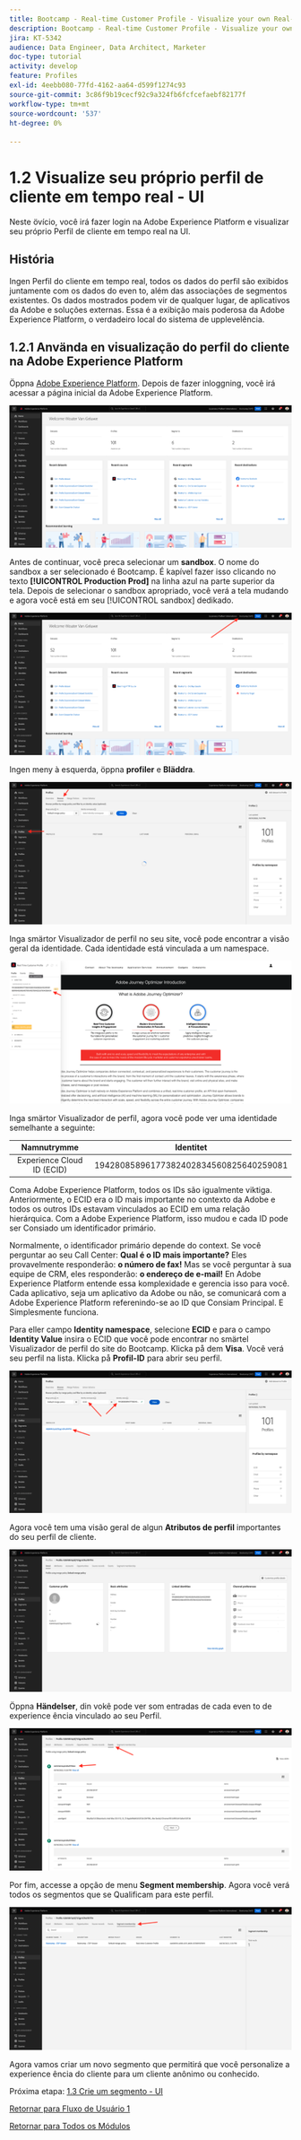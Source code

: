 ```yaml
---
title: Bootcamp - Real-time Customer Profile - Visualize your own Real-time Customer Profile - UI - Brazil
description: Bootcamp - Real-time Customer Profile - Visualize your own Real-time Customer Profile - UI - Brazil
jira: KT-5342
audience: Data Engineer, Data Architect, Marketer
doc-type: tutorial
activity: develop
feature: Profiles
exl-id: 4eebb080-77fd-4162-aa64-d599f1274c93
source-git-commit: 3c86f9b19cecf92c9a324fb6fcfcefaebf82177f
workflow-type: tm+mt
source-wordcount: '537'
ht-degree: 0%

---
```


# 1.2 Visualize seu próprio perfil de cliente em tempo real - UI

Neste övício, você irá fazer login na Adobe Experience Platform e visualizar seu próprio Perfil de cliente em tempo real na UI.

## História

Ingen Perfil do cliente em tempo real, todos os dados do perfil são exibidos juntamente com os dados do even to, além das associações de segmentos existentes. Os dados mostrados podem vir de qualquer lugar, de aplicativos da Adobe e soluções externas. Essa é a exibição mais poderosa da Adobe Experience Platform, o verdadeiro local do sistema de upplevelência.

## 1.2.1 Använda en visualização do perfil do cliente na Adobe Experience Platform

Öppna [Adobe Experience Platform](https://experience.adobe.com/platform). Depois de fazer inloggning, você irá acessar a página inicial da Adobe Experience Platform.

![Datainmatning](./images/home.png)

Antes de continuar, você preca selecionar um **sandbox**. O nome do sandbox a ser selecionado é Bootcamp. É kapível fazer isso clicando no texto **[!UICONTROL Production Prod]** na linha azul na parte superior da tela. Depois de selecionar o sandbox apropriado, você verá a tela mudando e agora você está em seu [!UICONTROL sandbox] dedikado.

![Datainmatning](./images/sb1.png)

Ingen meny à esquerda, öppna **profiler** e **Bläddra**.

![Kundprofil](./images/homemenu.png)

Inga smärtor Visualizador de perfil no seu site, você pode encontrar a visão geral da identidade. Cada identidade está vinculada a um namespace.

![Kundprofil](./images/identities.png)

Inga smärtor Visualizador de perfil, agora você pode ver uma identidade semelhante a seguinte:

| Namnutrymme | Identitet |
|:-------------:| :---------------:|
| Experience Cloud ID (ECID) | 19428085896177382402834560825640259081 |

Coma Adobe Experience Platform, todos os IDs são igualmente viktiga. Anteriormente, o ECID era o ID mais importante no contexto da Adobe e todos os outros IDs estavam vinculados ao ECID em uma relação hierárquica. Com a Adobe Experience Platform, isso mudou e cada ID pode ser Consiado um identificador primário.

Normalmente, o identificador primário depende do context. Se você perguntar ao seu Call Center: **Qual é o ID mais importante?** Eles provavelmente responderão: **o número de fax!** Mas se você perguntar à sua equipe de CRM, eles responderão: **o endereço de e-mail!** En Adobe Experience Platform entende essa komplexidade e gerencia isso para você. Cada aplicativo, seja um aplicativo da Adobe ou não, se comunicará com a Adobe Experience Platform referenindo-se ao ID que Consiam Principal. E Simplesmente funciona.

Para eller campo **Identity namespace**, selecione **ECID** e para o campo **Identity Value** insira o ECID que você pode encontrar no smärtel Visualizador de perfil do site do Bootcamp. Klicka på dem **Visa**. Você verá seu perfil na lista. Klicka på **Profil-ID** para abrir seu perfil.

![Kundprofil](./images/popupecid.png)

Agora você tem uma visão geral de algun **Atributos de perfil** importantes do seu perfil de cliente.

![Kundprofil](./images/profile.png)

Öppna **Händelser**, din vokê pode ver som entradas de cada even to de experience ência vinculado ao seu Perfil.

![Kundprofil](./images/profileee.png)

Por fim, accesse a opção de menu **Segment membership**. Agora você verá todos os segmentos que se Qualificam para este perfil.

![Kundprofil](./images/profileseg.png)

Agora vamos criar um novo segmento que permitirá que você personalize a experience ência do cliente para um cliente anônimo ou conhecido.

Próxima etapa: [1.3 Crie um segmento - UI](./ex3.md)

[Retornar para Fluxo de Usuário 1](./uc1.md)

[Retornar para Todos os Módulos](../../overview.md)
